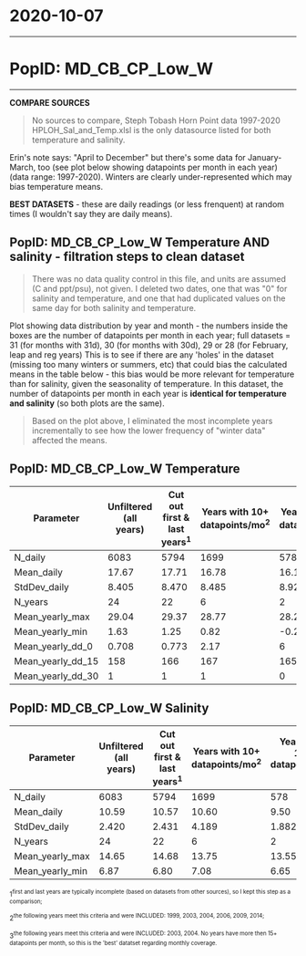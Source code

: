 # 2020-10-07

---

# PopID: MD_CB_CP_Low_W
---

**COMPARE SOURCES**

> No sources to compare, Steph Tobash Horn Point data 1997-2020 HPLOH_Sal_and_Temp.xlsl is the only datasource listed for both temperature and salinity.

Erin's note says: "April to December" but there's some data for January-March, too (see plot below showing datapoints per month in each year) (data range: 1997-2020). Winters are clearly under-represented which may bias temperature means.

**BEST DATASETS** - these are daily readings (or less frenquent) at random times (I wouldn't say they are daily means).

## PopID: MD_CB_CP_Low_W Temperature AND salinity - filtration steps to clean dataset

> There was no data quality control in this file, and units are assumed (C and ppt/psu), not given. I deleted two dates, one that was "0" for salinity and temperature, and one that had duplicated values on the same day for both salinity and temperature.

Plot showing data distribution by year and month - the numbers inside the boxes are the number of datapoints per month in each year; full datasets = 31 (for months with 31d), 30 (for months with 30d), 29 or 28 (for February, leap and reg years) This is to see if there are any 'holes' in the dataset (missing too many winters or summers, etc) that could bias the calculated means in the table below - this bias would be more relevant for temperature than for salinity, given the seasonality of temperature. In this dataset, the number of datapoints per month in each year is **identical for temperature and salinity** (so both plots are the same).



> Based on the plot above, I eliminated the most incomplete years incrementally to see how the lower frequency of "winter data" affected the means.

## PopID: MD_CB_CP_Low_W Temperature


| Parameter         | Unfiltered (all years) | Cut out first & last years<sup>1<sup/> | Years with 10+ datapoints/mo<sup>2<sup/> | Years with 15+ datapoints/mo<sup>3<sup/> |
| ------------------| ---------------------- | -------------------------------------- | ----------------------------------------- | --------------------------------------- |
| N_daily           |   6083                 |     5794                               |     1699                                  |               578                       |
| Mean_daily        |    17.67               |      17.71                             |       16.78                               |               16.13                     |
| StdDev_daily      |     8.405              |       8.470                            |        8.485                              |               8.924                     |
| N_years           |     24                 |        22                              |         6                                 |                 2                       |
| Mean_yearly_max   |     29.04              |      29.37                             |         28.77                             |                 28.25                   |
| Mean_yearly_min   |      1.63              |       1.25                             |         0.82                              |                 -0.20                   |
| Mean_yearly_dd_0  |      0.708             |        0.773                           |         2.17                              |                   6                     |
| Mean_yearly_dd_15 |       158              |        166                             |          167                              |                 165                     |
| Mean_yearly_dd_30 |        1               |         1                              |            1                              |                 0                       |    
  
  
## PopID: MD_CB_CP_Low_W Salinity

| Parameter         | Unfiltered (all years) | Cut out first & last years<sup>1<sup/>  | Years with 10+ datapoints/mo<sup>2<sup/> | Years with 15+ datapoints/mo <sup>3<sup/>|
| ------------------| ---------------------- | --------------------------------------- | ----------------------------------------- | ----------------------------------------|
| N_daily           |       6083             |         5794                            |            1699                           |               578                       |
| Mean_daily        |        10.59           |         10.57                           |               10.60                       |                 9.50                    |
| StdDev_daily      |          2.420         |          2.431                          |               4.189                       |                 1.882                   |
| N_years           |     24                 |        22                               |                6                          |                 2                       |
| Mean_yearly_max   |       14.65            |         14.68                           |               13.75                       |               13.55                     |
| Mean_yearly_min   |          6.87          |            6.80                         |                7.08                       |                6.65                     |
  
<sup>1<sup/>first and last years are typically incomplete (based on datasets from other sources), so I kept this step as a comparison;

<sup>2<sup/>the following years meet this criteria and were INCLUDED: 1999, 2003, 2004, 2006, 2009, 2014;

<sup>3<sup/>the following years meet this criteria and were INCLUDED: 2003, 2004. No years have more then 15+ datapoints per month, so this is the 'best' datatset regarding monthly coverage.
